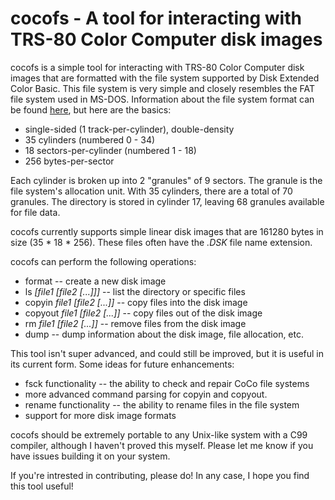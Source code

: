 # cocofs - A tool for interacting with TRS-80 Color Computer disk images

cocofs is a simple tool for interacting with TRS-80 Color Computer disk images that are
formatted with the file system supported by Disk Extended Color Basic.  This file system
is very simple and closely resembles the FAT file system used in MS-DOS.  Information
about the file system format can be found [here](http://dragon32.info/info/tandydsk.html),
but here are the basics:

- single-sided (1 track-per-cylinder), double-density
- 35 cylinders (numbered 0 - 34)
- 18 sectors-per-cylinder (numbered 1 - 18)
- 256 bytes-per-sector

Each cylinder is broken up into 2 "granules" of 9 sectors.  The granule is the file system's
allocation unit.  With 35 cylinders, there are a total of 70 granules.  The directory is
stored in cylinder 17, leaving 68 granules available for file data.

cocofs currently supports simple linear disk images that are 161280 bytes in size (35 * 18 * 256).
These files often have the *.DSK* file name extension.

cocofs can perform the following operations:

- format -- create a new disk image
- ls *[file1 [file2 [...]]]* -- list the directory or specific files
- copyin *file1 [file2 [...]]* -- copy files into the disk image
- copyout *file1 [file2 [...]]* -- copy files out of the disk image
- rm *file1 [file2 [...]]* -- remove files from the disk image
- dump -- dump information about the disk image, file allocation, etc.

This tool isn't super advanced, and could still be improved, but it is useful in its current
form.  Some ideas for future enhancements:

- fsck functionality -- the ability to check and repair CoCo file systems
- more advanced command parsing for copyin and copyout.
- rename functionality -- the ability to rename files in the file system
- support for more disk image formats

cocofs should be extremely portable to any Unix-like system with a C99 compiler, although
I haven't proved this myself.  Please let me know if you have issues building it on your
system.

If you're intrested in contributing, please do!  In any case, I hope you find this tool useful!
